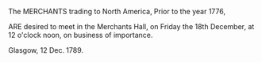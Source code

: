   The MERCHANTS trading to North America, Prior to the year 1776,  ARE desired to meet in the Merchants Hall, on Friday the 18th December, at 12 o'clock noon, on business of importance.  Glasgow, 12 Dec. 1789.  
